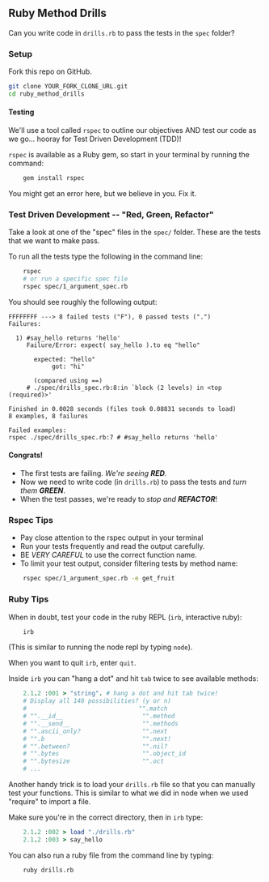 ## Ruby Method Drills

Can you write code in `drills.rb` to pass the tests in the `spec` folder?

### Setup

Fork this repo on GitHub.

``` bash
git clone YOUR_FORK_CLONE_URL.git
cd ruby_method_drills
```

#### Testing

We'll use a tool called `rspec`  to outline our objectives AND test our code as we go... hooray for Test Driven Development (TDD)!

`rspec` is available as a Ruby gem, so start in your terminal by running the command:

``` bash
    gem install rspec
```

You might get an error here, but we believe in you. Fix it.

### Test Driven Development -- "Red, Green, Refactor"

Take a look at one of the "spec" files in the `spec/` folder. These are the tests that we want to make pass.

To run all the tests type the following in the command line:

```bash
    rspec
    # or run a specific spec file
    rspec spec/1_argument_spec.rb
```

You should see roughly the following output:

    FFFFFFFF ---> 8 failed tests ("F"), 0 passed tests (".")
    Failures:

      1) #say_hello returns 'hello'
         Failure/Error: expect( say_hello ).to eq "hello"

           expected: "hello"
                got: "hi"

           (compared using ==)
         # ./spec/drills_spec.rb:8:in `block (2 levels) in <top (required)>'

    Finished in 0.0028 seconds (files took 0.08831 seconds to load)
    8 examples, 8 failures

    Failed examples:
    rspec ./spec/drills_spec.rb:7 # #say_hello returns 'hello'


#### Congrats!
* The first tests are failing. _We're seeing **RED**._
* Now we need to write code (in `drills.rb`) to pass the tests and _turn them **GREEN**_.
* When the test passes, we're ready to _stop and **REFACTOR**_!

### Rspec Tips

* Pay close attention to the rspec output in your terminal
* Run your tests frequently and read the output carefully.
* BE *VERY CAREFUL* to use the correct function name.
* To limit your test output, consider filtering tests by method name:  
``` bash
    rspec spec/1_argument_spec.rb -e get_fruit
```

### Ruby Tips

When in doubt, test your code in the ruby REPL (`irb`, interactive ruby):  
``` bash
    irb
```

(This is similar to running the node repl by typing `node`).

When you want to quit `irb`, enter `quit`.

Inside `irb` you can "hang a dot" and hit `tab` twice to see available methods:

``` ruby
    2.1.2 :001 > "string". # hang a dot and hit tab twice!
    # Display all 148 possibilities? (y or n)
    #                               "".match
    # "".__id__                      "".method
    # "".__send__                    "".methods
    # "".ascii_only?                 "".next
    # "".b                           "".next!
    # "".between?                    "".nil?
    # "".bytes                       "".object_id
    # "".bytesize                    "".oct
    # ...
```

Another handy trick is to load your `drills.rb` file so that you can manually test your functions. This is similar to what we did in node when we used "require" to import a file.

Make sure you're in the correct directory, then in `irb` type:  
``` ruby
    2.1.2 :002 > load "./drills.rb"
    2.1.2 :003 > say_hello
```

You can also run a ruby file from the command line by typing:

``` bash
    ruby drills.rb
```
